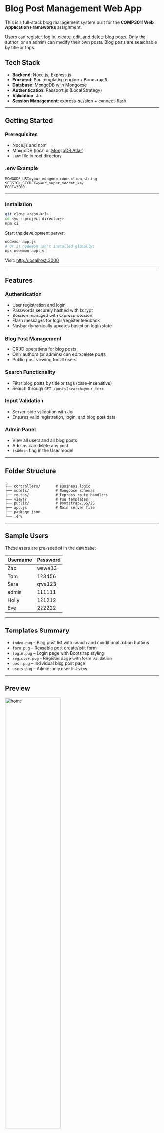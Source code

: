 # Blog Post Management Web App

This is a full-stack blog management system built for the **COMP3011 Web Application Frameworks** assignment.

Users can register, log in, create, edit, and delete blog posts. Only the author (or an admin) can modify their own posts. Blog posts are searchable by title or tags.

## Tech Stack

- **Backend**: Node.js, Express.js
- **Frontend**: Pug templating engine + Bootstrap 5
- **Database**: MongoDB with Mongoose
- **Authentication**: Passport.js (Local Strategy)
- **Validation**: Joi
- **Session Management**: express-session + connect-flash

---

## Getting Started

### Prerequisites

- Node.js and npm
- MongoDB (local or [MongoDB Atlas](https://www.mongodb.com/cloud/atlas))
- `.env` file in root directory

### .env Example

```
MONGODB_URI=your_mongodb_connection_string
SESSION_SECRET=your_super_secret_key
PORT=3000
```

---

### Installation

```bash
git clone <repo-url>
cd <your-project-directory>
npm ci
```

Start the development server:

```bash
nodemon app.js
# Or if nodemon isn't installed globally:
npx nodemon app.js
```

Visit: [http://localhost:3000](http://localhost:3000)

---

## Features

### Authentication

- User registration and login
- Passwords securely hashed with bcrypt
- Session managed with express-session
- Flash messages for login/register feedback
- Navbar dynamically updates based on login state

### Blog Post Management

- CRUD operations for blog posts
- Only authors (or admins) can edit/delete posts
- Public post viewing for all users

### Search Functionality

- Filter blog posts by title or tags (case-insensitive)
- Search through `GET /posts?search=your_term`

### Input Validation

- Server-side validation with Joi
- Ensures valid registration, login, and blog post data

### Admin Panel

- View all users and all blog posts
- Admins can delete any post
- `isAdmin` flag in the User model

---

## Folder Structure

```
.
├── controllers/       # Business logic
├── models/            # Mongoose schemas
├── routes/            # Express route handlers
├── views/             # Pug templates
├── public/            # Bootstrap/CSS/JS
├── app.js             # Main server file
├── package.json
└── .env
```

---

## Sample Users

These users are pre-seeded in the database:

| Username | Password |
|----------|----------|
| Zac      | wewe33   |
| Tom      | 123456   |
| Sara     | qwe123   |
| admin    | 111111   |
| Holly    | 121212   |
| Eve      | 222222   |

---

## Templates Summary

- `index.pug` – Blog post list with search and conditional action buttons
- `form.pug` – Reusable post create/edit form
- `login.pug` – Login page with Bootstrap styling
- `register.pug` – Register page with form validation
- `post.pug` – Individual blog post page
- `users.pug` – Admin-only user list view

---

## Preview

<img src="https://github.com/user-attachments/assets/a81ca5e3-c403-4d9a-a29f-9c4d81f1f0e8" alt="home" width="60%">

**Home Page:** Public view showcasing posts, with no edit or delete options.
<br>
<br>

<img src="https://github.com/user-attachments/assets/0d44adce-d1c2-40a8-b050-33b8fe0b6751" alt="login" width="40%">

**Login Page:** Standard user authentication.
<br>
<br>

<img src="https://github.com/user-attachments/assets/8b43c8b9-17ac-4639-b8aa-0131460ee514" alt="logged in" width="45%">

**Logged In View:** User's name displayed in the navigation, with the option to create a new post.
<br>
<br>

<img src="https://github.com/user-attachments/assets/eb14dc53-de4a-4aed-a99b-714f2bb3f732" alt="owners can edit" width="45%">

**Edit/Delete Access:** Logged-in users with ownership privileges see edit and delete buttons.

---

## References

- [Pug.js Documentation](https://pugjs.org/api/getting-started.html)
- [Bootstrap Components](https://getbootstrap.com/docs/5.0/components/)
- [MongoDB Atlas](https://www.mongodb.com/cloud/atlas)
